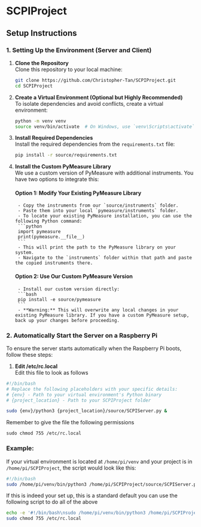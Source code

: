 # SCPIProject

## Setup Instructions

### 1. Setting Up the Environment (Server and Client)

1. **Clone the Repository**  
    Clone this repository to your local machine:
    ```bash
    git clone https://github.com/Christopher-Tan/SCPIProject.git
    cd SCPIProject
    ```

2. **Create a Virtual Environment (Optional but Highly Recommended)**  
    To isolate dependencies and avoid conflicts, create a virtual environment:
    ```bash
    python -m venv venv
    source venv/bin/activate  # On Windows, use `venv\Scripts\activate`
    ```

3. **Install Required Dependencies**  
    Install the required dependencies from the `requirements.txt` file:
    ```bash
    pip install -r source/requirements.txt
    ```

4. **Install the Custom PyMeasure Library**  
    We use a custom version of PyMeasure with additional instruments. You have two options to integrate this:
    #### Option 1: Modify Your Existing PyMeasure Library
        - Copy the instruments from our `source/instruments` folder.
        - Paste them into your local `pymeasure/instruments` folder.
        - To locate your existing PyMeasure installation, you can use the following Python command:
        ```python
        import pymeasure
        print(pymeasure.__file__)
        ```
        - This will print the path to the PyMeasure library on your system.
        - Navigate to the `instruments` folder within that path and paste the copied instruments there.  
    #### Option 2: Use Our Custom PyMeasure Version
        - Install our custom version directly:
        ```bash
        pip install -e source/pymeasure
        ```
        - **Warning:** This will overwrite any local changes in your existing PyMeasure library. If you have a custom PyMeasure setup, back up your changes before proceeding.

### 2. Automatically Start the Server on a Raspberry Pi

To ensure the server starts automatically when the Raspberry Pi boots, follow these steps:

1. **Edit /etc/rc.local**  
Edit this file to look as follows
```bash
#!/bin/bash
# Replace the following placeholders with your specific details:
# {env} - Path to your virtual environment's Python binary
# {project_location} - Path to your SCPIProject folder

sudo {env}/python3 {project_location}/source/SCPIServer.py &
```

Remember to give the file the following permissions
```
sudo chmod 755 /etc/rc.local
```

### Example:
If your virtual environment is located at `/home/pi/venv` and your project is in `/home/pi/SCPIProject`, the script would look like this:
```bash
#!/bin/bash
sudo /home/pi/venv/bin/python3 /home/pi/SCPIProject/source/SCPIServer.py &
```
If this is indeed your set up, this is a standard default you can use the following script to do all of the above

```bash
echo -e '#!/bin/bash\nsudo /home/pi/venv/bin/python3 /home/pi/SCPIProject/source/SCPIServer.py &' | sudo tee /etc/rc.local
sudo chmod 755 /etc/rc.local
```
